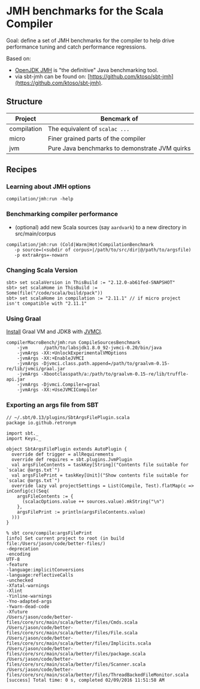 # JMH benchmarks for the Scala Compiler

Goal: define a set of JMH benchmarks for the compiler to help drive performance
tuning and catch performance regressions.

Based on:
 - [OpenJDK JMH](http://openjdk.java.net/projects/code-tools/jmh/) is "the definitive" Java benchmarking tool.
 - via sbt-jmh can be found on: [https://github.com/ktoso/sbt-jmh](https://github.com/ktoso/sbt-jmh).

## Structure

| Project | Bencmark of|
| ------------- | ------------- |
| compilation  | The equivalent of `scalac ...`  |
| micro  | Finer grained parts of the compiler  |
| jvm | Pure Java benchmarks to demonstrate JVM quirks |

## Recipes

### Learning about JMH options

```
compilation/jmh:run -help
```

### Benchmarking compiler performance
  - (optional) add new Scala sources (say `aardvark`) to a new directory in src/main/corpus

```
compilation/jmh:run (Cold|Warm|Hot)CompilationBenchmark 
   -p source=(<subdir of corpus>|/path/to/src/dir|@/path/to/argsfile)
   -p extraArgs=-nowarn
```

### Changing Scala Version

```
sbt> set scalaVersion in ThisBuild := "2.12.0-ab61fed-SNAPSHOT"
sbt> set scalaHome in ThisBuild := Some(file("/code/scala/build/pack"))
sbt> set scalaHome in compilation := "2.11.1" // if micro project isn't compatible with "2.11.1"
```

### Using Graal

[Install](http://www.oracle.com/technetwork/oracle-labs/program-languages/downloads/index.html) Graal VM and JDK8 with [JVMCI](http://openjdk.java.net/jeps/243).

```
compilerMacroBench/jmh:run CompileSourcesBenchmark 
    -jvm      /path/to/labsjdk1.8.0_92-jvmci-0.20/bin/java
    -jvmArgs -XX:+UnlockExperimentalVMOptions
    -jvmArgs -XX:+EnableJVMCI
    -jvmArgs -Djvmci.class.path.append=/path/to/graalvm-0.15-re/lib/jvmci/graal.jar
    -jvmArgs -Xbootclasspath/a:/path/to/graalvm-0.15-re/lib/truffle-api.jar
    -jvmArgs -Djvmci.Compiler=graal 
    -jvmArgs -XX:+UseJVMCICompiler 
```

### Exporting an args file from SBT

```
// ~/.sbt/0.13/plugins/SbtArgsFilePlugin.scala
package io.github.retronym

import sbt._
import Keys._

object SbtArgsFilePlugin extends AutoPlugin {
  override def trigger = allRequirements
  override def requires = sbt.plugins.JvmPlugin
  val argsFileContents = taskKey[String]("Contents file suitable for `scalac @args.txt`")
  val argsFilePrint = taskKey[Unit]("Show contents file suitable for `scalac @args.txt`")
  override lazy val projectSettings = List(Compile, Test).flatMap(c => inConfig(c)(Seq(
    argsFileContents := {
      (scalacOptions.value ++ sources.value).mkString("\n")
    },
    argsFilePrint := println(argsFileContents.value)
  )))
}

```

```
% sbt core/compile:argsFilePrint
[info] Set current project to root (in build file:/Users/jason/code/better-files/)
-deprecation
-encoding
UTF-8
-feature
-language:implicitConversions
-language:reflectiveCalls
-unchecked
-Xfatal-warnings
-Xlint
-Yinline-warnings
-Yno-adapted-args
-Ywarn-dead-code
-Xfuture
/Users/jason/code/better-files/core/src/main/scala/better/files/Cmds.scala
/Users/jason/code/better-files/core/src/main/scala/better/files/File.scala
/Users/jason/code/better-files/core/src/main/scala/better/files/Implicits.scala
/Users/jason/code/better-files/core/src/main/scala/better/files/package.scala
/Users/jason/code/better-files/core/src/main/scala/better/files/Scanner.scala
/Users/jason/code/better-files/core/src/main/scala/better/files/ThreadBackedFileMonitor.scala
[success] Total time: 0 s, completed 02/09/2016 11:51:58 AM
```
